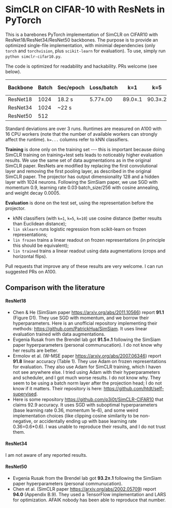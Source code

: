 # SimCLR on CIFAR-10 with ResNets in PyTorch

This is a barebones PyTorch implementation of SimCLR on CIFAR10 with ResNet18/ResNet34/ResNet50 backbones. The purpose is to provide an optimized single-file implementation, with minimial dependencies (only `torch` and `torchvision`, plus `scikit-learn` for evaluation). To use, simply run `python simclr-cifar10.py`.

The code is optimized for readability and hackability. PRs welcome (see below).

|Backbone|Batch|Sec/epoch|Loss/batch|k=1|k=5|k=10|lin sklearn|lin frozen|lin trained|
|--------|-----|----------|----|--------|--------|---------|-----------|-------|----|
|ResNet18|1024|18.2 s|5.77±.00|89.0±.1|90.3±.2|90.4±.1|90.8±.1|90.9±.1|91.1±.1|
|ResNet34|1024|~22 s||||||||
|ResNet50|512 |||||||||

Standard deviations are over 3 runs. Runtimes are measured on A100 with 16 CPU workers (note that the number of available workers can strongly affect the runtime). `k=...` columns refer to kNN classifiers.

**Training** is done only on the training set --- this is important because doing SimCLR training on training+test sets leads to noticeably higher evaluation results. We use the same set of data augmentations as in the original SimCLR paper. ResNets are modified by replacing the first convolutional layer and removing the first pooling layer, as described in the original SimCLR paper. The projector has output dimensionality 128 and a hidden layer with 1024 neurons. Following the SimSiam paper, we use SGD with momentum 0.9, learning rate 0.03⋅batch_size/256 with cosine annealing, and weight decay 0.0005.

**Evaluation** is done on the test set, using the representation before the projector.
* kNN classifiers (with `k=1`, `k=5`, `k=10`) use cosine distance (better results than Euclidean distance);
* `lin sklearn` runs logistic regression from scikit-learn on frozen representations;
* `lin frozen` trains a linear readout on frozen representations (in principle this should be equivalent);
* `lin trained` trains a linear readout using data augmentations (crops and horizontal flips).

Pull requests that improve any of these results are very welcome. I can run suggested PRs on A100.

## Comparison with the literature

#### ResNet18

* Chen & He (SimSiam paper https://arxiv.org/abs/2011.10566) report **91.1** (Figure D1). They use SGD with momentum, and we borrow their hyperparameters. Here is an unofficial repository implementing their methods: https://github.com/PatrickHua/SimSiam. It uses linear evaluation trained with data augmentations.
* Evgenia Rusak from the Brendel lab got **91.5±.1** following the SimSiam paper hyperparameters (personal communucation). I do not know why her results are better.
* Ermolov et al. (W-MSE paper https://arxiv.org/abs/2007.06346) report **91.8** linear accuracy (Table 1). They use Adam on frozen representations for evaluation. They also use Adam for SimCLR training, which I haven not see anywhere else. I tried using Adam with their hyperparameters and scheduler, and I got much worse results. I do not know why. They seem to be using a batch norm layer after the projection head; I do not know if it matters. Their repository is here: https://github.com/htdt/self-supervised.
* Here is some repository https://github.com/p3i0t/SimCLR-CIFAR10 that claims 92.9 accuracy. It uses SGD with suboptimal hyperparameters (base learning rate 0.36, momentum 1e-6), and some weird implementation choices (like clipping cosine similarity to be non-negative, or accidentally ending up with base learning rate 0.36=0.6*0.6). I was unable to reproduce their results, and I do not trust them.

#### ResNet34

I am not aware of any reported results.

#### ResNet50

* Evgenia Rusak from the Brendel lab got **93.2±.1** following the SimSiam paper hyperparameters (personal communucation).
* Chen et al. (SimCLR paper https://arxiv.org/abs/2002.05709) report **94.0** (Appendix B.9). They used a TensorFlow implementation and LARS for optimization. AFAIK nobody has been able to reproduce that number.
